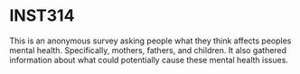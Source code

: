 # INST314
This is an anonymous survey asking people what they think affects peoples mental health. Specifically, mothers, fathers, and children. It also gathered
information about what could potentially cause these mental health issues. 

